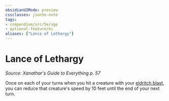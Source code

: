 ```yaml
---
obsidianUIMode: preview
cssclasses: json5e-note
tags:
- compendium/src/5e/xge
- optional-feature/ei
aliases: ["Lance of Lethargy"]
---
```

# Lance of Lethargy
*Source: Xanathar's Guide to Everything p. 57* 

Once on each of your turns when you hit a creature with your [eldritch blast](../spells/eldritch-blast.md#), you can reduce that creature's speed by 10 feet until the end of your next turn.